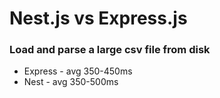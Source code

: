# Nest.js vs Express.js

### Load and parse a large csv file from disk

- Express - avg 350-450ms
- Nest - avg 350-500ms
